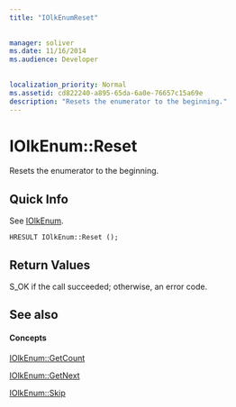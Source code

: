 ```yaml
---
title: "IOlkEnumReset"
 
 
manager: soliver
ms.date: 11/16/2014
ms.audience: Developer
 
 
localization_priority: Normal
ms.assetid: cd822240-a895-65da-6a0e-76657c15a69e
description: "Resets the enumerator to the beginning."
---
```


# IOlkEnum::Reset

Resets the enumerator to the beginning.
  
## Quick Info

See [IOlkEnum](iolkenum.md).
  
```
HRESULT IOlkEnum::Reset ();
```

## Return Values

S_OK if the call succeeded; otherwise, an error code.
  
## See also

#### Concepts

[IOlkEnum::GetCount](iolkenum-getcount.md)
  
[IOlkEnum::GetNext](iolkenum-getnext.md)
  
[IOlkEnum::Skip](iolkenum-skip.md)

